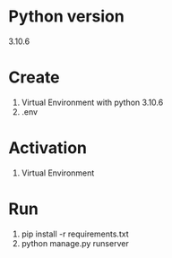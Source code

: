 # Python version
 3.10.6
# Create
1. Virtual Environment with python 3.10.6
2. .env 
# Activation
1. Virtual Environment
# Run
1. pip install -r requirements.txt
2. python manage.py runserver
